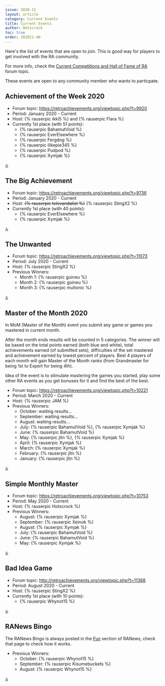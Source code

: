 ```yaml
---
issue: 2020-11
layout: article
category: Current Events
title: Current Events
author: Hotscrock
toc: true
order: 202011-40
---
```


Here's the list of events that are open to join. This is good way for players to get involved with the RA community.

For more info, check the [Current Competitions and Hall of Fame of RA](https://retroachievements.org/viewtopic.php?t=9014) forum topic.


These events are open to any community member who wants to particpate.

## Achievement of the Week 2020

- Forum topic: <https://retroachievements.org/viewtopic.php?t=9920>
- Period: January 2020 - Current
- Host: {% rauserpic ikki5 %} and {% rauserpic Flara %}
- Currently 1st place (with 51 points):
  - {% rauserpic BahamutVoid %}
  - {% rauserpic EverElsewhere %}
  - {% rauserpic Fergdog %}
  - {% rauserpic ilikepie345 %}
  - {% rauserpic Pudpod %}
  - {% rauserpic Xymjak %}

<a href="#top">:top:</a>


## The Big Achievement

- Forum topic: <https://retroachievements.org/viewtopic.php?t=9736>
- Period: January 2020 - Current
- Host: ~~{% rauserpic televandalist %}~~ {% rauserpic StingX2 %}
- Currently 1st place (with 40 points):
  - {% rauserpic EverElsewhere %}
  - {% rauserpic Xymjak %}

<a href="#top">:top:</a>


## The Unwanted

- Forum topic: <https://retroachievements.org/viewtopic.php?t=11073>
- Period: July 2020 - Current
- Host: {% rauserpic StingX2 %}
- Previous Winners:
    - Month 1: {% rauserpic guineu %}
    - Month 2: {% rauserpic guineu %}
    - Month 3: {% rauserpic multonic %}


<a href="#top">:top:</a>

## Master of the Month 2020

In MoM (Master of the Month) event you submit any game or games you mastered in current month. 

After the month ends results will be counted in 5 categories. The winner will be based on the total points earned (both blue and white), total achievements earned (of submitted sets), difficulties of the set mastered and achievement earned by lowest percent of players. Best 4 players of each month will gain Master of the Month ranks (frоm Grandmaster for being 1st to Expert for being 4th). 

Idea of the event is to stimulate mastering the games you started, play some other RA events as you get bonuses for it and find the best of the best.

- Forum topic: <https://retroachievements.org/viewtopic.php?t=10221>
- Period: March 2020 - Current
- Host: {% rauserpic JAM %}
- Previous Winners:
    - October: waiting results...
    - September: waiting results...
    - August: waiting results...
    - July: {% rauserpic BahamutVoid %}, {% rauserpic Xymjak %}
    - June: {% rauserpic BahamutVoid %}
    - May: {% rauserpic jltn %}, {% rauserpic Xymjak %}
    - April: {% rauserpic Xymjak %}
    - March: {% rauserpic Xymjak %}
    - February: {% rauserpic jltn %}
    - January: {% rauserpic jltn %}

<a href="#top">:top:</a>


## Simple Monthly Master

- Forum topic: <https://retroachievements.org/viewtopic.php?t=10753>
- Period: May 2020 - Current
- Host: {% rauserpic Hotscrock %}
- Previous Winners:
  - August: {% rauserpic Xymjak %}
  - September: {% rauserpic Xeinok %}
  - August: {% rauserpic Xymjak %}
  - July: {% rauserpic BahamutVoid %}
  - June: {% rauserpic BahamutVoid %}
  - May: {% rauserpic Xymjak %}

<a href="#top">:top:</a>


## Bad Idea Game

- Forum topic: <http://retroachievements.org/viewtopic.php?t=11368>
- Period: August 2020 - Current
- Host: {% rauserpic StingX2 %}
- Currently 1st place (with 10 points):
    - {% rauserpic Whynot15 %}

<a href="#top">:top:</a>


## RANews Bingo

The RANews Bingo is always posted in the [Fun](fun) section of RANews, check
that page to check how it works.

- Previous Winners:
  - October: {% rauserpic Whynot15 %}
  - September: {% rauserpic Kisumebuckets %}
  - August: {% rauserpic Whynot15 %}

<a href="#top">:top:</a>

